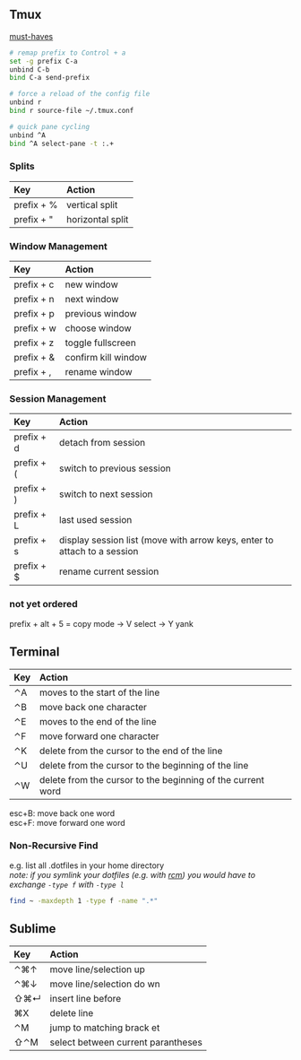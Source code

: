## Tmux

[must-haves](http://robots.thoughtbot.com/a-tmux-crash-course#must-haves)

```sh
# remap prefix to Control + a
set -g prefix C-a
unbind C-b
bind C-a send-prefix

# force a reload of the config file
unbind r
bind r source-file ~/.tmux.conf

# quick pane cycling
unbind ^A
bind ^A select-pane -t :.+
```

### Splits

| Key           | Action          |
|:--------------|:----------------|
| prefix + %    | vertical split  |
| prefix + "    | horizontal split|

### Window Management

| Key           | Action               |
|:------------- |:-------------------- |
| prefix + c    | new window           |
| prefix + n    | next window          |
| prefix + p    | previous window      |
| prefix + w    | choose window        |
| prefix + z    | toggle fullscreen    |
| prefix + &    | confirm kill window  |
| prefix + ,    | rename window        |

### Session Management

| Key           | Action               |
|:------------- |:-------------------- |
| prefix + d    | detach from session |
| prefix + (    | switch to previous session |
| prefix + )    | switch to next session |
| prefix + L    | last used session |
| prefix + s    | display session list (move with arrow keys, enter to attach to a session |
| prefix + $    | rename current session |


### not yet ordered
prefix + alt + 5 = copy mode -> V select -> Y yank

## Terminal

| Key   | Action                                                         |
|:------|:-------------------------------------------------------------- |
| ⌃A    | moves to the start of the line                                 |
| ⌃B    | move back one character                                        |
| ⌃E    | moves to the end of the line                                   |
| ⌃F    | move forward one character                                     |
| ⌃K    | delete from the cursor to the end of the line                  |
| ⌃U    | delete from the cursor to the beginning of the line            |
| ⌃W    | delete from the cursor to the beginning of the current word    |

esc+B: move back one word  
esc+F: move forward one word

### Non-Recursive Find

e.g. list all .dotfiles in your home directory  
*note: if you symlink your dotfiles (e.g. with [rcm](https://github.com/thoughtbot/rcm))
you would have to exchange `-type f` with `-type l`*

```sh
find ~ -maxdepth 1 -type f -name ".*"
```

## Sublime

| Key    | Action                                                         |
|:-------|:-------------------------------------------------------------- |
| ⌃⌘↑    | move line/selection up                                         |
| ⌃⌘↓    | move line/selection do wn                                      |
| ⇧⌘↵    | insert line before                                             |
| ⌘X     | delete line                                                    |
| ⌃M     | jump to matching brack et                                      |
| ⇧⌃M    | select between current  parantheses                            |
